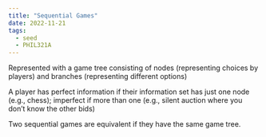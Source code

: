 ```yaml
---
title: "Sequential Games"
date: 2022-11-21
tags:
  - seed
  - PHIL321A
---
```


Represented with a game tree consisting of nodes (representing choices by players) and branches
(representing different options)

A player has perfect information if their information set has just one node (e.g., chess); imperfect if more than one (e.g., silent auction where you don’t know the other bids)

Two sequential games are equivalent if they have the same game tree.
